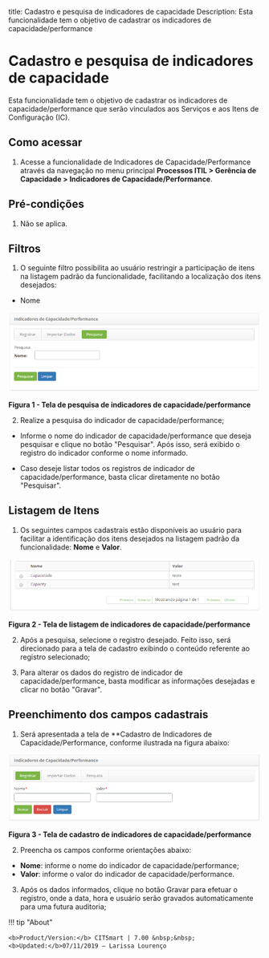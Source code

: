 title: Cadastro e pesquisa de indicadores de capacidade
Description: Esta funcionalidade tem o objetivo de cadastrar os indicadores de capacidade/performance
# Cadastro e pesquisa de indicadores de capacidade

Esta funcionalidade tem o objetivo de cadastrar os indicadores de capacidade/performance que serão vinculados aos
Serviços e aos Itens de Configuração (IC).

Como acessar
--------------

1. Acesse a funcionalidade de Indicadores de Capacidade/Performance através da navegação
no menu principal **Processos ITIL > Gerência de Capacidade > Indicadores de 
Capacidade/Performance**.

Pré-condições
----------------

1. Não se aplica.

Filtros
----------

1. O seguinte filtro possibilita ao usuário restringir a participação de itens na listagem padrão da 
funcionalidade, facilitando a localização dos itens desejados:

- Nome

![Pesquisa](images/ind-cap.img1.png)

**Figura 1 - Tela de pesquisa de indicadores de capacidade/performance**

2. Realize a pesquisa do indicador de capacidade/performance;

- Informe o nome do indicador de capacidade/performance que deseja pesquisar e clique no 
botão "Pesquisar". Após isso, será exibido o registro do indicador conforme o nome informado.

- Caso deseje listar todos os registros de indicador de capacidade/performance,
basta clicar diretamente no botão "Pesquisar".

Listagem de Itens
------------------

1. Os seguintes campos cadastrais estão disponíveis ao usuário para facilitar a identificação
dos itens desejados na listagem padrão da funcionalidade: **Nome** e **Valor**.

![Listagem](images/ind-cap.img2.png)

**Figura 2 - Tela de listagem de indicadores de capacidade/performance**

2. Após a pesquisa, selecione o registro desejado. Feito isso, será direcionado para a tela 
de cadastro exibindo o conteúdo referente ao registro selecionado;

3. Para alterar os dados do registro de indicador de capacidade/performance, basta modificar as 
informações desejadas e clicar no botão "Gravar".

Preenchimento dos campos cadastrais
-------------------------------------

1. Será apresentada a tela de **Cadastro de Indicadores de Capacidade/Performance, conforme
ilustrada na figura abaixo:

![Cadastro](images/ind-cap.img3.png)

**Figura 3 - Tela de cadastro de indicadores de capacidade/performance**

2. Preencha os campos conforme orientações abaixo:

- **Nome**: informe o nome do indicador de capacidade/performance;
- **Valor**: informe o valor do indicador de capacidade/performance.

3. Após os dados informados, clique no botão Gravar para efetuar o registro, onde a data,
hora e usuário serão gravados automaticamente para uma futura auditoria;

!!! tip "About"

    <b>Product/Version:</b> CITSmart | 7.00 &nbsp;&nbsp;
    <b>Updated:</b>07/11/2019 – Larissa Lourenço


